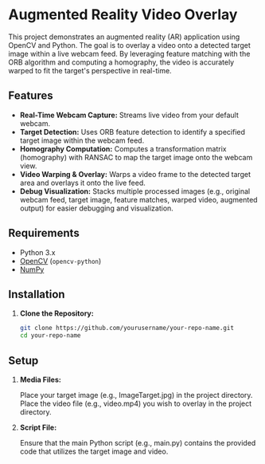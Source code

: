 # Augmented Reality Video Overlay

This project demonstrates an augmented reality (AR) application using OpenCV and Python. The goal is to overlay a video onto a detected target image within a live webcam feed. By leveraging feature matching with the ORB algorithm and computing a homography, the video is accurately warped to fit the target's perspective in real-time.

## Features

- **Real-Time Webcam Capture:** Streams live video from your default webcam.
- **Target Detection:** Uses ORB feature detection to identify a specified target image within the webcam feed.
- **Homography Computation:** Computes a transformation matrix (homography) with RANSAC to map the target image onto the webcam view.
- **Video Warping & Overlay:** Warps a video frame to the detected target area and overlays it onto the live feed.
- **Debug Visualization:** Stacks multiple processed images (e.g., original webcam feed, target image, feature matches, warped video, augmented output) for easier debugging and visualization.

## Requirements

- Python 3.x
- [OpenCV](https://opencv.org/) (`opencv-python`)
- [NumPy](https://numpy.org/)

## Installation

1. **Clone the Repository:**

   ```bash
   git clone https://github.com/yourusername/your-repo-name.git
   cd your-repo-name
## Setup
1. **Media Files:**

   Place your target image (e.g., ImageTarget.jpg) in the project directory.
   Place the video file (e.g., video.mp4) you wish to overlay in the project directory.
2. **Script File:**

   Ensure that the main Python script (e.g., main.py) contains the provided code that utilizes the target image and video.
